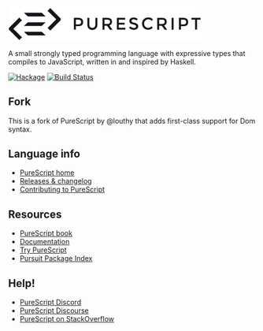 <img src="logo.png" alt="PureScript" width="392">

A small strongly typed programming language with expressive types that compiles to JavaScript, written in and inspired by Haskell.

[![Hackage](https://img.shields.io/hackage/v/purescript.svg)](http://hackage.haskell.org/package/purescript) [![Build Status](https://github.com/purescript/purescript/actions/workflows/ci.yml/badge.svg?branch=master)](https://github.com/purescript/purescript/actions/workflows/ci.yml)

## Fork

This is a fork of PureScript by @louthy that adds first-class support for Dom syntax.

## Language info

- [PureScript home](http://purescript.org)
- [Releases & changelog](https://github.com/purescript/purescript/releases)
- [Contributing to PureScript](https://github.com/purescript/purescript/blob/master/CONTRIBUTING.md)

## Resources

- [PureScript book](https://book.purescript.org/)
- [Documentation](https://github.com/purescript/documentation)
- [Try PureScript](http://try.purescript.org)
- [Pursuit Package Index](http://pursuit.purescript.org/)

## Help!

- [PureScript Discord](https://purescript.org/chat)
- [PureScript Discourse](https://discourse.purescript.org/)
- [PureScript on StackOverflow](http://stackoverflow.com/questions/tagged/purescript)
